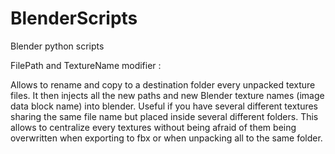 # BlenderScripts
Blender python scripts

FilePath and TextureName modifier :

Allows to rename and copy to a destination folder every unpacked texture files. It then injects all the new paths and new Blender texture names (image data block name) into blender.
Useful if you have several different textures sharing the same file name but placed inside several different folders. This allows to centralize every textures without being afraid of them being overwritten when exporting to fbx or when unpacking all to the same folder.
